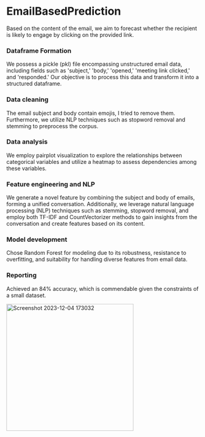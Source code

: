 # EmailBasedPrediction
 Based on the content of the email, we aim to forecast whether the recipient is likely to engage by clicking on the provided link.

### Dataframe Formation
We possess a pickle (pkl) file encompassing unstructured email data, including fields such as 'subject,' 'body,' 'opened,' 'meeting link clicked,' and 'responded.' Our objective is to process this data and transform it into a structured dataframe.

### Data cleaning
The email subject and body contain emojis, I tried to remove them. Furthermore, we utilize NLP techniques such as stopword removal and stemming to preprocess the corpus.

### Data analysis
We employ pairplot visualization to explore the relationships between categorical variables and utilize a heatmap to assess dependencies among these variables.

### Feature engineering and NLP
We generate a novel feature by combining the subject and body of emails, forming a unified conversation. Additionally, we leverage natural language processing (NLP) techniques such as stemming, stopword removal, and employ both TF-IDF and CountVectorizer methods to gain insights from the conversation and create features based on its content.

### Model development
Chose Random Forest for modeling due to its robustness, resistance to overfitting, and suitability for handling diverse features from email data.

### Reporting
Achieved an 84% accuracy, which is commendable given the constraints of a small dataset.

<img width="331" alt="Screenshot 2023-12-04 173032" src="https://github.com/2809prashant/EmailBasedPrediction/assets/51948771/936f70de-336f-4c31-9fc0-9ff01cc8a069">
